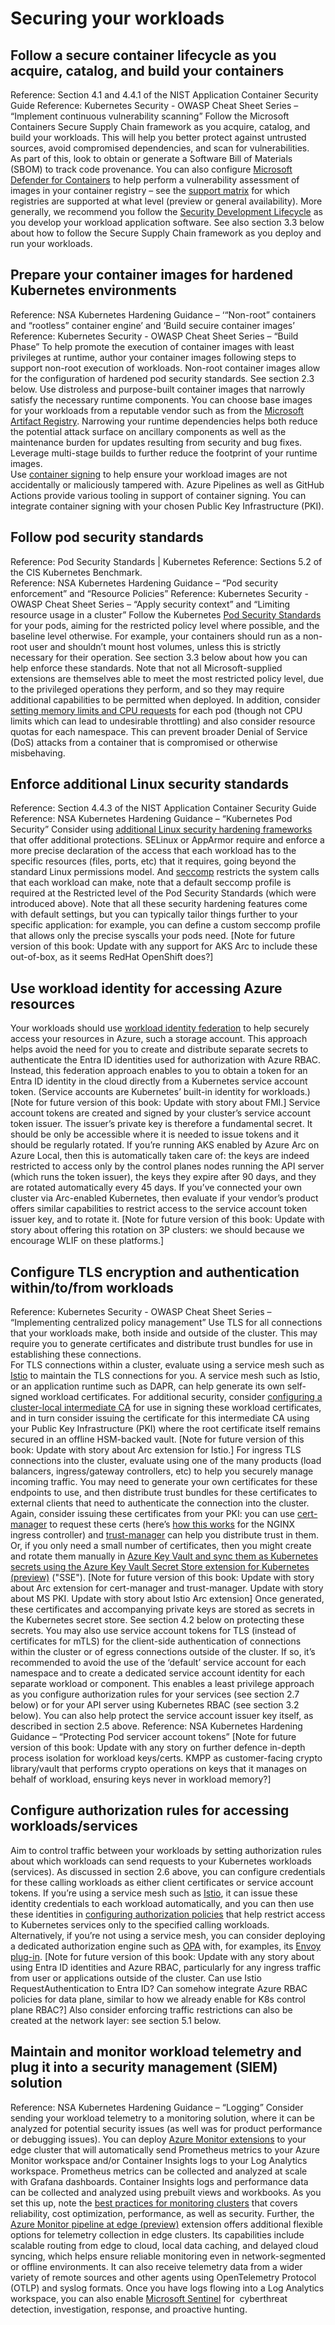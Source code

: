 # Securing your workloads
## Follow a secure container lifecycle as you acquire, catalog, and build your containers
Reference: Section 4.1 and 4.4.1 of the NIST Application Container Security Guide
Reference: Kubernetes Security - OWASP Cheat Sheet Series – “Implement continuous vulnerability scanning”
Follow the Microsoft Containers Secure Supply Chain framework as you acquire, catalog, and build your workloads.  This will help you better protect against untrusted sources, avoid compromised dependencies, and scan for vulnerabilities.  
As part of this, look to obtain or generate a Software Bill of Materials (SBOM) to track code provenance.  You can also configure [Microsoft Defender for Containers](https://learn.microsoft.com/en-us/azure/defender-for-cloud/defender-for-containers-introduction#vulnerability-assessment) to help perform a vulnerability assessment of images in your container registry – see the [support matrix](https://learn.microsoft.com/en-us/azure/defender-for-cloud/support-matrix-defender-for-containers?tabs=extva%2Cazurert%2Cazurespm%2Cawsnet#vulnerability-assessment-va-features) for which registries are supported at what level (preview or general availability).
More generally, we recommend you follow the [Security Development Lifecycle](https://www.microsoft.com/en-us/securityengineering/sdl) as you develop your workload application software.
See also section 3.3 below about how to follow the Secure Supply Chain framework as you deploy and run your workloads.
## Prepare your container images for hardened Kubernetes environments
Reference: NSA Kubernetes Hardening Guidance – ‘“Non-root” containers and “rootless” container engine’ and ‘Build secuire container images’
Reference: Kubernetes Security - OWASP Cheat Sheet Series – “Build Phase”
To help promote the execution of container images with least privileges at runtime, author your container images following steps to support non-root execution of workloads.  Non-root container images allow for the configuration of hardened pod security standards.  See section 2.3 below.
Use distroless and purpose-built container images that narrowly satisfy the necessary runtime components.  You can choose base images for your workloads from a reputable vendor such as from the [Microsoft Artifact Registry](https://mcr.microsoft.com/).  Narrowing your runtime dependencies helps both reduce the potential attack surface on ancillary components as well as the maintenance burden for updates resulting from security and bug fixes.  Leverage multi-stage builds to further reduce the footprint of your runtime images.  
Use [container signing](https://learn.microsoft.com/en-us/azure/container-registry/container-registry-tutorial-sign-trusted-ca) to help ensure your workload images are not accidentally or maliciously tampered with.  Azure Pipelines as well as GitHub Actions provide various tooling in support of container signing.  You can integrate container signing with your chosen Public Key Infrastructure (PKI).
## Follow pod security standards
Reference: Pod Security Standards | Kubernetes
Reference: Sections 5.2 of the CIS Kubernetes Benchmark.  
Reference: NSA Kubernetes Hardening Guidance – “Pod security enforcement” and “Resource Policies”
Reference: Kubernetes Security - OWASP Cheat Sheet Series – “Apply security context” and “Limiting resource usage in a cluster”
Follow the Kubernetes [Pod Security Standards](https://kubernetes.io/docs/concepts/security/pod-security-standards/) for your pods, aiming for the restricted policy level where possible, and the baseline level otherwise.  For example, your containers should run as a non-root user and shouldn’t mount host volumes, unless this is strictly necessary for their operation.  See section 3.3 below about how you can help enforce these standards.  Note that not all Microsoft-supplied extensions are themselves able to meet the most restricted policy level, due to the privileged operations they perform, and so they may require additional capabilities to be permitted when deployed.
In addition, consider [setting memory limits and CPU requests](https://kubernetes.io/docs/concepts/configuration/manage-resources-containers/) for each pod (though not CPU limits which can lead to undesirable throttling) and also consider resource quotas for each namespace.  This can prevent broader Denial of Service (DoS) attacks from a container that is compromised or otherwise misbehaving.
## Enforce additional Linux security standards
Reference: Section 4.4.3 of the NIST Application Container Security Guide
Reference:  NSA Kubernetes Hardening Guidance – “Kubernetes Pod Security”
Consider using [additional Linux security hardening frameworks](https://kubernetes.io/docs/concepts/security/linux-kernel-security-constraints/) that offer additional protections.  SELinux or AppArmor require and enforce a more precise declaration of the access that each workload has to the specific resources (files, ports, etc) that it requires, going beyond the standard Linux permissions model.  And [seccomp](https://kubernetes.io/docs/reference/node/seccomp/) restricts the system calls that each workload can make, note that a default seccomp profile is required at the Restricted level of the Pod Security Standards (which were introduced above). Note that all these security hardening features come with default settings, but you can typically tailor things further to your specific application: for example, you can define a custom seccomp profile that allows only the precise syscalls your pods need.
[Note for future version of this book: Update with any support for AKS Arc to include these out-of-box, as it seems RedHat OpenShift does?]
## Use workload identity for accessing Azure resources
Your workloads should use [workload identity federation](https://learn.microsoft.com/en-us/azure/azure-arc/kubernetes/workload-identity) to help securely access your resources in Azure, such a storage account.  This approach helps avoid the need for you to create and distribute separate secrets to authenticate the Entra ID identities used for authorization with Azure RBAC.  Instead, this federation approach enables to you to obtain a token for an Entra ID identity in the cloud directly from a Kubernetes service account token. (Service accounts are Kubernetes’ built-in identity for workloads.)
[Note for future version of this book: Update with story about FMI.]
Service account tokens are created and signed by your cluster’s service account token issuer.  The issuer’s private key is therefore a fundamental secret. It should be only be accessible where it is needed to issue tokens and it should be regularly rotated.
If you’re running AKS enabled by Azure Arc on Azure Local, then this is automatically taken care of: the keys are indeed restricted to access only by the control planes nodes running the API server (which runs the token issuer), the keys they expire after 90 days, and they are rotated automatically every 45 days.
If you’ve connected your own cluster via Arc-enabled Kubernetes, then evaluate if your vendor’s product offers similar capabilities to restrict access to the service account token issuer key, and to rotate it.
[Note for future version of this book: Update with story about offering this rotation on 3P clusters: we should because we encourage WLIF on these platforms.]
## Configure TLS encryption and authentication within/to/from workloads
Reference: Kubernetes Security - OWASP Cheat Sheet Series – “Implementing centralized policy management”
Use TLS for all connections that your workloads make, both inside and outside of the cluster.  This may require you to generate certificates and distribute trust bundles for use in establishing these connections.  
For TLS connections within a cluster, evaluate using a service mesh such as [Istio](https://istio.io/latest/about/service-mesh/) to maintain the TLS connections for you. A service mesh such as Istio, or an application runtime such as DAPR, can help generate its own self-signed workload certificates.   For additional security, consider [configuring a cluster-local intermediate CA](https://istio.io/latest/docs/tasks/security/cert-management/plugin-ca-cert/) for use in signing these workload certificates, and in turn consider issuing the certificate for this intermediate CA using your Public Key Infrastructure (PKI) where the root certificate itself remains secured in an offline HSM-backed vault.
[Note for future version of this book: Update with story about Arc extension for Istio.]
For ingress TLS connections into the cluster, evaluate using one of the many products (load balancers, ingress/gateway controllers, etc) to help you securely manage incoming traffic.  You may need to generate your own certificates for these endpoints to use, and then distribute trust bundles for these certificates to external clients that need to authenticate the connection into the cluster.  Again, consider issuing these certificates from your PKI: you can use [cert-manager](https://cert-manager.io/) to request these certs (here’s [how this works](https://kubernetes.github.io/ingress-nginx/user-guide/tls/#automated-certificate-management-with-cert-manager) for the NGINX ingress controller) and [trust-manager](https://cert-manager.io/docs/trust/trust-manager/) can help you distribute trust in them.  Or, if you only need a small number of certificates, then you might create and rotate them manually in [Azure Key Vault and sync them as Kubernetes secrets using the Azure Key Vault Secret Store extension for Kubernetes (preview)](https://learn.microsoft.com/en-gb/azure/azure-arc/kubernetes/secret-store-extension) ("SSE").
[Note for future version of this book: Update with story about Arc extension for cert-manager and trust-manager.  Update with story about MS PKI.  Update with story about Istio Arc extension]
Once generated, these certificates and accompanying private keys are stored as secrets in the Kubernetes secret store.  See section 4.2 below on protecting these secrets. 
You may also use service account tokens for TLS (instead of certificates for mTLS) for the client-side authentication of connections within the cluster or of egress connections outside of the cluster.  If so, it’s recommended to avoid the use of the ‘default’ service account for each namespace and to create a dedicated service account identity for each separate workload or component.  This enables a least privilege approach as you configure authorization rules for your services (see section 2.7 below) or for your API server using Kubernetes RBAC (see section 3.2 below).   You can also help protect the service account issuer key itself, as described in section 2.5 above.
Reference: NSA Kubernetes Hardening Guidance – “Protecting Pod servicer account tokens”
[Note for future version of this book: Update with any story on further defence in-depth process isolation for workload keys/certs.  KMPP as customer-facing crypto library/vault that performs crypto operations on keys that it manages on behalf of workload, ensuring keys never in workload memory?]
## Configure authorization rules for accessing workloads/services
Aim to control traffic between your workloads by setting authorization rules about which workloads can send requests to your Kubernetes workloads (services).  As discussed in section 2.6 above, you can configure credentials for these calling workloads as either client certificates or service account tokens.
If you’re using a service mesh such as [Istio](https://istio.io/latest/about/service-mesh/), it can issue these identity credentials to each workload automatically, and you can then use these identities in [configuring authorization policies](https://istio.io/latest/docs/reference/config/security/authorization-policy/) that help restrict access to Kubernetes services only to the specified calling workloads. 
Alternatively, if you’re not using a service mesh, you can consider deploying a dedicated authorization engine such as [OPA](https://www.openpolicyagent.org/) with, for examples, its [Envoy plug-in](https://www.openpolicyagent.org/docs/latest/envoy-introduction/).
[Note for future version of this book: Update with any story about using Entra ID identities and Azure RBAC, particularly for any ingress traffic from user or applications outside of the cluster.  Can use Istio RequestAuthentication to Entra ID? Can somehow integrate Azure RBAC policies for data plane, similar to how we already enable for K8s control plane RBAC?]
Also consider enforcing traffic restrictions can also be created at the network layer: see section 5.1 below.
## Maintain and monitor workload telemetry and plug it into a security management (SIEM) solution
Reference: NSA Kubernetes Hardening Guidance – “Logging”
Consider sending your workload telemetry to a monitoring solution, where it can be analyzed for potential security issues (as well was for product performance or debugging issues). 
You can deploy [Azure Monitor extensions](https://learn.microsoft.com/en-us/azure/azure-monitor/containers/kubernetes-monitoring-enable) to your edge cluster that will automatically send Prometheus metrics to your Azure Monitor workspace and/or Container Insights logs to your Log Analytics workspace.  Prometheus metrics can be collected and analyzed at scale with Grafana dashboards.  Container Insights logs and performance data can be collected and analyzed using prebuilt views and workbooks.  As you set this up, note the [best practices for monitoring clusters](https://learn.microsoft.com/en-us/azure/azure-monitor/containers/best-practices-containers) that covers reliability, cost optimization, performance, as well as security.
Further, the [Azure Monitor pipeline at edge (preview)](https://learn.microsoft.com/en-us/azure/azure-monitor/essentials/edge-pipeline-configure?tabs=Portal) extension offers additional flexible options for telemetry collection in edge clusters.  Its capabilities include scalable routing from edge to cloud, local data caching, and delayed cloud syncing, which helps ensure reliable monitoring even in network-segmented or offline environments.  It can also receive telemetry data from a wider variety of remote sources and other agents using OpenTelemetry Protocol (OTLP) and syslog formats.
Once you have logs flowing into a Log Analytics workspace, you can also enable [Microsoft Sentinel](https://learn.microsoft.com/en-us/azure/sentinel/overview?tabs=defender-portal) for  cyberthreat detection, investigation, response, and proactive hunting.